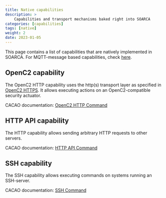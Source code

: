 ```yaml
---
title: Native capabilities
description: >
    Capabilities and transport mechanisms baked right into SOARCA
categories: [capabilities]
tags: [native]
weight: 2
date: 2023-01-05
---
```


This page contains a list of capabilities that are natively implemented in SOARCA. For MQTT-message based capabilities, check [here](/docs/soarca-extentions/).

## OpenC2 capability

The OpenC2 HTTP capability uses the http(s) transport layer as specified in [OpenC2 HTTPS](https://docs.oasis-open.org/openc2/open-impl-https/v1.0/open-impl-https-v1.0.html). It allows executing actions on an OpenC2-compatible security actuator.

CACAO documentation: [OpenC2 HTTP Command](https://docs.oasis-open.org/cacao/security-playbooks/v2.0/cs01/security-playbooks-v2.0-cs01.html#_Toc152256498)

## HTTP API capability

The HTTP capability allows sending arbitrary HTTP requests to other servers.

CACAO documentation: [HTTP API Command](https://docs.oasis-open.org/cacao/security-playbooks/v2.0/cs01/security-playbooks-v2.0-cs01.html#_Toc152256495)

## SSH capability

The SSH capability allows executing commands on systems running an SSH-server.

CACAO documentation: [SSH Command](https://docs.oasis-open.org/cacao/security-playbooks/v2.0/cs01/security-playbooks-v2.0-cs01.html#_Toc152256500)